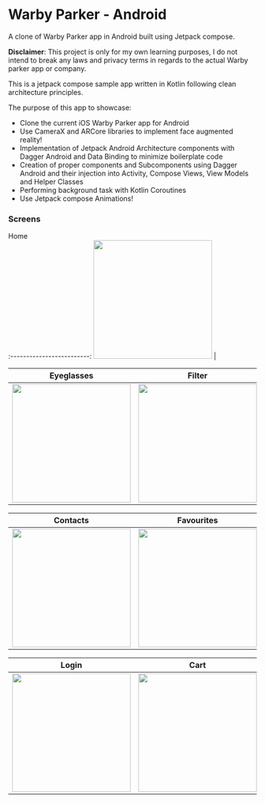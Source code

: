 # Warby Parker - Android

A clone of Warby Parker app in Android built using Jetpack compose.

**Disclaimer**: This project is only for my own learning purposes, I do not intend to break any laws and privacy terms in regards to the actual Warby parker app or company.

This is a jetpack compose sample app written in Kotlin following clean architecture principles.

The purpose of this app to showcase:

- Clone the current iOS Warby Parker app for Android
- Use CameraX and ARCore libraries to implement face augmented reality!
- Implementation of Jetpack Android Architecture components with Dagger Android and Data Binding to minimize boilerplate code
- Creation of proper components and Subcomponents using Dagger Android and their injection into Activity, Compose Views, View Models and Helper Classes
- Performing background task with Kotlin Coroutines
- Use Jetpack compose Animations!

### Screens
Home            
:-------------------------:
<img src="art/screen1.png" width=240 />  |

Eyeglasses             |  Filter | Details
:-------------------------:|:-------------------------: | :-------------------------: 
<img src="art/screen1.png" width=240 />  |  <img src="art/screen2.png" width=240 /> | <img src="art/screen3.png" width=240 />


Contacts             |  Favourites | Account 
:-------------------------:|:-------------------------: | :-------------------------:
<img src="art/screen4.png" width=240 />  |  <img src="art/screen5.png" width=240 /> |  <img src="art/screen5.png" width=240 /> |
 
Login             |  Cart | 
:-------------------------:|:-------------------------: |
<img src="art/screen4.png" width=240 />  |  <img src="art/screen5.png" width=240 /> |

